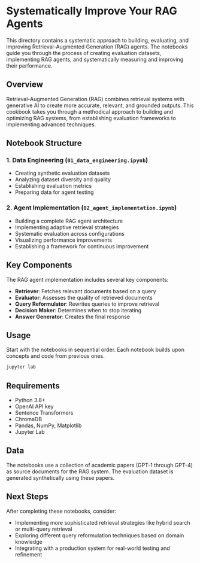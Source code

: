 # Systematically Improve Your RAG Agents

This directory contains a systematic approach to building, evaluating, and improving Retrieval-Augmented Generation (RAG) agents. The notebooks guide you through the process of creating evaluation datasets, implementing RAG agents, and systematically measuring and improving their performance.

## Overview

Retrieval-Augmented Generation (RAG) combines retrieval systems with generative AI to create more accurate, relevant, and grounded outputs. This cookbook takes you through a methodical approach to building and optimizing RAG systems, from establishing evaluation frameworks to implementing advanced techniques.

## Notebook Structure

### 1. Data Engineering (`01_data_engineering.ipynb`)
- Creating synthetic evaluation datasets
- Analyzing dataset diversity and quality
- Establishing evaluation metrics
- Preparing data for agent testing

### 2. Agent Implementation (`02_agent_implementation.ipynb`)
- Building a complete RAG agent architecture
- Implementing adaptive retrieval strategies
- Systematic evaluation across configurations
- Visualizing performance improvements
- Establishing a framework for continuous improvement

## Key Components

The RAG agent implementation includes several key components:

- **Retriever**: Fetches relevant documents based on a query
- **Evaluator**: Assesses the quality of retrieved documents
- **Query Reformulator**: Rewrites queries to improve retrieval
- **Decision Maker**: Determines when to stop iterating
- **Answer Generator**: Creates the final response

## Usage

Start with the notebooks in sequential order. Each notebook builds upon concepts and code from previous ones.

```bash
jupyter lab
```

## Requirements

- Python 3.8+
- OpenAI API key
- Sentence Transformers
- ChromaDB
- Pandas, NumPy, Matplotlib
- Jupyter Lab

## Data

The notebooks use a collection of academic papers (GPT-1 through GPT-4) as source documents for the RAG system. The evaluation dataset is generated synthetically using these papers.

## Next Steps

After completing these notebooks, consider:
- Implementing more sophisticated retrieval strategies like hybrid search or multi-query retrieval
- Exploring different query reformulation techniques based on domain knowledge
- Integrating with a production system for real-world testing and refinement